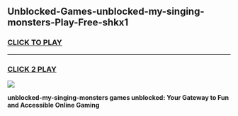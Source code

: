 
## Unblocked-Games-unblocked-my-singing-monsters-Play-Free-shkx1
<h3>
<a href="https://premium76.site?title=unblocked-my-singing-monsters&ref=15A">CLICK TO PLAY</a></h3>
<hr>

<h3>
<a href="https://premium76.site?title=unblocked-my-singing-monsters&ref=15A">CLICK 2 PLAY</a>
  
</h3>

<a href="https://premium76.site?title=unblocked-my-singing-monsters&ref=15A"><img src="https://clearcache.store/games.png"></a>


**unblocked-my-singing-monsters games unblocked: Your Gateway to Fun and Accessible Online Gaming**
